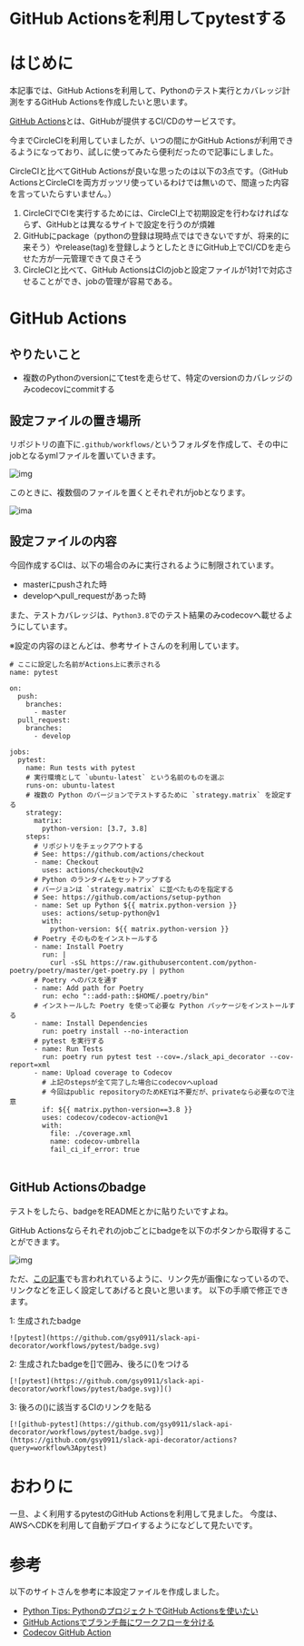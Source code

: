 # GitHub Actionsを利用してpytestする

# はじめに

本記事では、GitHub Actionsを利用して、Pythonのテスト実行とカバレッジ計測をするGitHub Actionsを作成したいと思います。

[GitHub Actions](https://github.co.jp/features/actions)とは、GitHubが提供するCI/CDのサービスです。

今までCircleCIを利用していましたが、いつの間にかGitHub Actionsが利用できるようになっており、試しに使ってみたら便利だったので記事にしました。

CircleCIと比べてGitHub Actionsが良いな思ったのは以下の3点です。（GitHub ActionsとCircleCIを両方ガッツリ使っているわけでは無いので、間違った内容を言っていたらすいません。）

1. CircleCIでCIを実行するためには、CircleCI上で初期設定を行わなければならず、GitHubとは異なるサイトで設定を行うのが煩雑
1. GitHubにpackage（pythonの登録は現時点ではできないですが、将来的に来そう）やrelease(tag)を登録しようとしたときにGitHub上でCI/CDを走らせた方が一元管理できて良さそう
1. CircleCIと比べて、GitHub ActionsはCIのjobと設定ファイルが1対1で対応させることができ、jobの管理が容易である。

# GitHub Actions

## やりたいこと

* 複数のPythonのversionにてtestを走らせて、特定のversionのカバレッジのみcodecovにcommitする

## 設定ファイルの置き場所

リポジトリの直下に`.github/workflows/`というフォルダを作成して、その中にjobとなるymlファイルを置いていきます。

![img]()

このときに、複数個のファイルを置くとそれぞれがjobとなります。


![ima]()


## 設定ファイルの内容

今回作成するCIは、以下の場合のみに実行されるように制限されています。

* masterにpushされた時
* developへpull_requestがあった時

また、テストカバレッジは、`Python3.8`でのテスト結果のみcodecovへ載せるようにしています。

※設定の内容のほとんどは、参考サイトさんのを利用しています。



```
# ここに設定した名前がActions上に表示される
name: pytest

on:
  push:
    branches:
      - master
  pull_request:
    branches:
      - develop

jobs:
  pytest:
    name: Run tests with pytest
    # 実行環境として `ubuntu-latest` という名前のものを選ぶ
    runs-on: ubuntu-latest
    # 複数の Python のバージョンでテストするために `strategy.matrix` を設定する
    strategy:
      matrix:
        python-version: [3.7, 3.8]
    steps:
      # リポジトリをチェックアウトする
      # See: https://github.com/actions/checkout
      - name: Checkout
        uses: actions/checkout@v2
      # Python のランタイムをセットアップする
      # バージョンは `strategy.matrix` に並べたものを指定する
      # See: https://github.com/actions/setup-python
      - name: Set up Python ${{ matrix.python-version }}
        uses: actions/setup-python@v1
        with:
          python-version: ${{ matrix.python-version }}
      # Poetry そのものをインストールする
      - name: Install Poetry
        run: |
          curl -sSL https://raw.githubusercontent.com/python-poetry/poetry/master/get-poetry.py | python
      # Poetry へのパスを通す
      - name: Add path for Poetry
        run: echo "::add-path::$HOME/.poetry/bin"
      # インストールした Poetry を使って必要な Python パッケージをインストールする
      - name: Install Dependencies
        run: poetry install --no-interaction
      # pytest を実行する
      - name: Run Tests
        run: poetry run pytest test --cov=./slack_api_decorator --cov-report=xml
      - name: Upload coverage to Codecov
        # 上記のstepsが全て完了した場合にcodecovへupload
        # 今回はpublic repositoryのためKEYは不要だが、privateなら必要なので注意
        if: ${{ matrix.python-version==3.8 }}
        uses: codecov/codecov-action@v1
        with:
          file: ./coverage.xml
          name: codecov-umbrella
          fail_ci_if_error: true


```

## GitHub Actionsのbadge

テストをしたら、badgeをREADMEとかに貼りたいですよね。

GitHub Actionsならそれぞれのjobごとにbadgeを以下のボタンから取得することができます。

  ![img]()

ただ、[この記事](https://qiita.com/akameco/items/e474691964703033e18d)でも言われれているように、リンク先が画像になっているので、リンクなどを正しく設定してあげると良いと思います。
以下の手順で修正できます。

1: 生成されたbadge

```
![pytest](https://github.com/gsy0911/slack-api-decorator/workflows/pytest/badge.svg)
```


2: 生成されたbadgeを[]で囲み、後ろに()をつける

```
[![pytest](https://github.com/gsy0911/slack-api-decorator/workflows/pytest/badge.svg)]()
```


3: 後ろの()に該当するCIのリンクを貼る

```
[![github-pytest](https://github.com/gsy0911/slack-api-decorator/workflows/pytest/badge.svg)](https://github.com/gsy0911/slack-api-decorator/actions?query=workflow%3Apytest)
```


# おわりに

一旦、よく利用するpytestのGitHub Actionsを利用して見ました。
今度は、AWSへCDKを利用して自動デプロイするようになどして見たいです。

# 参考

以下のサイトさんを参考に本設定ファイルを作成しました。

* [Python Tips: PythonのプロジェクトでGitHub Actionsを使いたい](https://www.lifewithpython.com/2020/04/python-github-actions.html)
* [GitHub Actionsでブランチ毎にワークフローを分ける](https://code-log.hatenablog.com/entry/2020/02/07/201830)
* [Codecov GitHub Action](https://github.com/codecov/codecov-action)